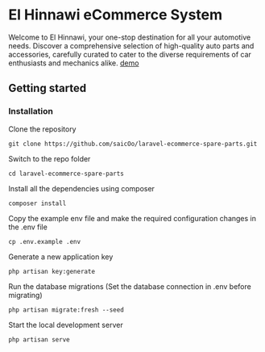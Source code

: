 # El Hinnawi eCommerce System
Welcome to El Hinnawi, your one-stop destination for all your automotive needs. Discover a comprehensive selection of high-quality auto parts and accessories, carefully curated to cater to the diverse requirements of car enthusiasts and mechanics alike.
[demo](https://saico.rf.gd/)
## Getting started
### Installation

Clone the repository
```
git clone https://github.com/saicOo/laravel-ecommerce-spare-parts.git
```
Switch to the repo folder
```
cd laravel-ecommerce-spare-parts
```
Install all the dependencies using composer
```
composer install
```
Copy the example env file and make the required configuration changes in the .env file
```
cp .env.example .env
```
Generate a new application key
```
php artisan key:generate
```
Run the database migrations (Set the database connection in .env before migrating)
```
php artisan migrate:fresh --seed
```
Start the local development server
```
php artisan serve
```

